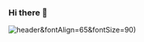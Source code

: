 ### Hi there 👋

![header](https://capsule-render.vercel.app/api?type=waving&color=auto&height=300&section=header&text=whale_Hertz&fontColor=d6ace6)&fontAlign=65&fontSize=90)
